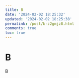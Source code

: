 ```yaml
---
title: B
date: '2024-02-02 18:25:32'
updated: '2024-02-02 18:25:38'
permalink: /post/b-z2gmjz8.html
comments: true
toc: true
---
```


# B

B
